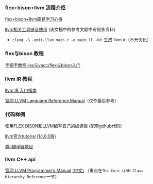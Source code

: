 ### flex+bison+llvm 流程介绍

[flex+bison+llvm简易学习心得](https://xymeow.github.io/post/flex+bison+llvm%E7%AE%80%E6%98%93%E5%AD%A6%E4%B9%A0%E5%BF%83%E5%BE%97/)

[llvm相关工具链及使用](https://buaa-se-compiling.github.io/miniSysY-tutorial/pre/llvm_tool_chain.html)
(该文档中的参考文献中有很多资料)

* `clang -S -emit-llvm main.c -o main.ll -O0`: 生成 llvm ir（不开优化）

### flex与bison 教程

[手把手教程-lex与yacc/flex与bison入门](https://blog.csdn.net/weixin_44007632/article/details/108666375)

### llvm IR 教程

[llvm IR 入门指南](https://zhuanlan.zhihu.com/c_1267851596689457152)

[官网 LLVM Language Reference Manual](https://llvm.org/docs/LangRef.html)（仅作最后参考）

### 代码样例

[使用FLEX BISON和LLVM编写自己的编译器](https://coolshell.cn/articles/1547.html)
[(配套github代码)](https://github.com/lsegal/my_toy_compiler)

[llvm官方tutorial](https://llvm.org/docs/tutorial/index.html)
[(14.0.0版)](https://releases.llvm.org/14.0.0/docs/tutorial/index.html)

[类c编译器项目](https://github.com/YJJfish/C-Compiler)

### llvm C++ api

[官网 LLVM Programmer’s Manual](https://llvm.org/docs/ProgrammersManual.html)
[(中文)](https://blog.csdn.net/qq_23599965/article/details/88538590)
（重点在`The Core LLVM Class Hierarchy Reference`一节）